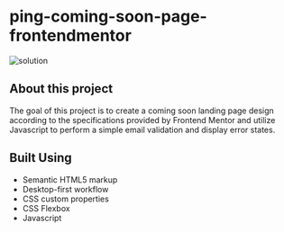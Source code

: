# ping-coming-soon-page-frontendmentor

![solution](https://github.com/andrewmartinn/ping-coming-soon-page-frontendmentor/assets/152824513/4e004da6-bf62-4df7-b3ff-5f256c22b547)


## About this project

The goal of this project is to create a coming soon landing page design according to the specifications provided by Frontend Mentor and utilize Javascript to perform a simple email validation and display error states. 

## Built Using

- Semantic HTML5 markup
- Desktop-first workflow
- CSS custom properties
- CSS Flexbox
- Javascript
